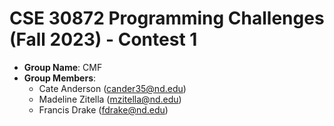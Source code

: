 # CSE 30872 Programming Challenges (Fall 2023) - Contest 1

- **Group Name**: 
CMF
- **Group Members**: 
    - Cate Anderson (cander35@nd.edu) 
    - Madeline Zitella (mzitella@nd.edu)
    - Francis Drake (fdrake@nd.edu)
